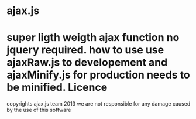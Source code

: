 ajax.js
=======

super ligth weigth ajax function no jquery required.
how to use use ajaxRaw.js to developement and ajaxMinify.js for production needs to be minified.
Licence
===
copyrights ajax.js team 2013 we are not responsible for any damage caused by the use of this software
